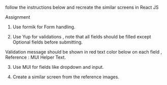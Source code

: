 follow the instructions below and recreate the similar screens in React JS


Assignment 


1. Use formik for Form handling.

2. Use Yup for validations , note that all fields should be filled except Optional fields before submitting.

Validation message should be shown in red text color below on each field , Reference : MUI Helper Text.

3. Use MUI for fields like dropdown and input.

4. Create a similar screen from the reference images.


